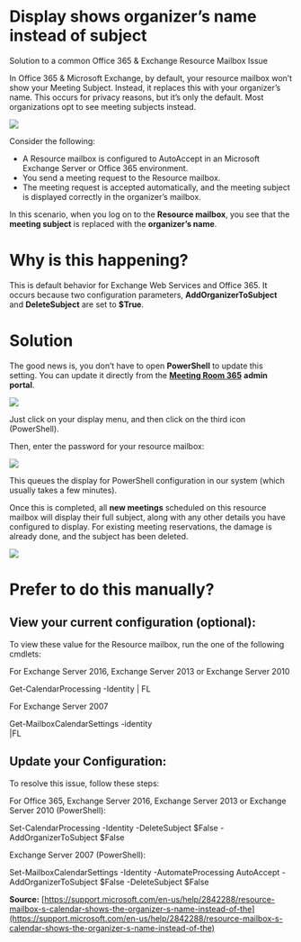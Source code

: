 # Display shows organizer’s name instead of subject

Solution to a common Office 365 & Exchange Resource Mailbox Issue

In Office 365 & Microsoft Exchange, by default, your resource mailbox won’t show your Meeting Subject. Instead, it replaces this with your organizer’s name. This occurs for privacy reasons, but it’s only the default. Most organizations opt to see meeting subjects instead.

[![](https://downloads.intercomcdn.com/i/o/63645955/629c6decf06d8abb14f8681a/1%2AF7fDIy5NWqr9gYaW-8SuwA.png)](https://downloads.intercomcdn.com/i/o/63645955/629c6decf06d8abb14f8681a/1%2AF7fDIy5NWqr9gYaW-8SuwA.png)

Consider the following:

-   A Resource mailbox is configured to AutoAccept in an Microsoft Exchange Server or Office 365 environment.
-   You send a meeting request to the Resource mailbox.
-   The meeting request is accepted automatically, and the meeting subject is displayed correctly in the organizer’s mailbox.

In this scenario, when you log on to the  **Resource mailbox**, you see that the  **meeting subject**  is replaced with the  **organizer’s name**.

# Why is this happening?

This is default behavior for Exchange Web Services and Office 365. It occurs because two configuration parameters,  **AddOrganizerToSubject**  and  **DeleteSubject**  are set to  **$True**.

# Solution

The good news is, you don’t have to open  **PowerShell**  to update this setting. You can update it directly from the  [**Meeting Room 365**](https://meetingroom365.com/)  **admin portal**.

[![](https://downloads.intercomcdn.com/i/o/63645956/2e03e120782f7ccdf44021f7/1%2AZlUG_QBOi44VgoHDorqRag.jpeg)](https://downloads.intercomcdn.com/i/o/63645956/2e03e120782f7ccdf44021f7/1%2AZlUG_QBOi44VgoHDorqRag.jpeg)

Just click on your display menu, and then click on the third icon (PowerShell).

Then, enter the password for your resource mailbox:

[![](https://downloads.intercomcdn.com/i/o/63645958/6684fed1b14493cf774f0b67/1%2Ag7Xtc3Br1P9AEH8yPJCB1Q.jpeg)](https://downloads.intercomcdn.com/i/o/63645958/6684fed1b14493cf774f0b67/1%2Ag7Xtc3Br1P9AEH8yPJCB1Q.jpeg)

This queues the display for PowerShell configuration in our system (which usually takes a few minutes).

Once this is completed, all  **new meetings**  scheduled on this resource mailbox will display their full subject, along with any other details you have configured to display. For existing meeting reservations, the damage is already done, and the subject has been deleted.

[![](https://downloads.intercomcdn.com/i/o/63645961/ae9f5a9bd76e4004be48ab35/1%2A-IxpFByb0gGf6tZTJG6ZCQ.png)](https://downloads.intercomcdn.com/i/o/63645961/ae9f5a9bd76e4004be48ab35/1%2A-IxpFByb0gGf6tZTJG6ZCQ.png)

# Prefer to do this manually?

## View your current configuration (optional):

To view these value for the Resource mailbox, run the one of the following cmdlets:

For Exchange Server 2016, Exchange Server 2013 or Exchange Server 2010

Get-CalendarProcessing -Identity <RESOURCEMAILBOX> | FL

For Exchange Server 2007

Get-MailboxCalendarSettings -identity <RESOURCEMAILBOX>  
|FL

## Update your Configuration:

To resolve this issue, follow these steps:

For Office 365, Exchange Server 2016, Exchange Server 2013 or Exchange Server 2010 (PowerShell):

Set-CalendarProcessing -Identity <RESOURCEMAILBOX> -DeleteSubject $False -AddOrganizerToSubject $False

Exchange Server 2007 (PowerShell):

Set-MailboxCalendarSettings -Identity <RESOURCEMAILBOX> -AutomateProcessing AutoAccept -AddOrganizerToSubject $False -DeleteSubject $False

**Source:** [https://support.microsoft.com/en-us/help/2842288/resource-mailbox-s-calendar-shows-the-organizer-s-name-instead-of-the](https://support.microsoft.com/en-us/help/2842288/resource-mailbox-s-calendar-shows-the-organizer-s-name-instead-of-the)
<!--stackedit_data:
eyJoaXN0b3J5IjpbLTE5NDM0OTE1MDZdfQ==
-->